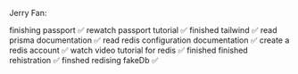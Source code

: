 Jerry Fan:

finishing passport ✅
rewatch passport tutorial ✅
finished tailwind ✅
read prisma documentation ✅
read redis configuration documentation ✅
create a redis account ✅
watch video tutorial for redis ✅
finished finished rehistration ✅
finshed redising fakeDb ✅